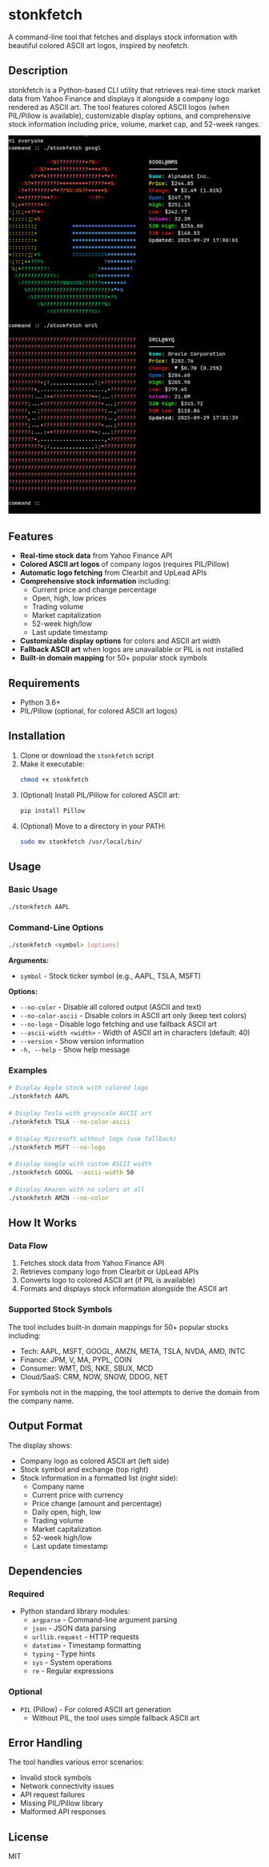 # stonkfetch

A command-line tool that fetches and displays stock information with beautiful colored ASCII art logos, inspired by neofetch.

## Description

stonkfetch is a Python-based CLI utility that retrieves real-time stock market data from Yahoo Finance and displays it alongside a company logo rendered as ASCII art. The tool features colored ASCII logos (when PIL/Pillow is available), customizable display options, and comprehensive stock information including price, volume, market cap, and 52-week ranges.

![preview](img/preview.jpg)

## Features

- **Real-time stock data** from Yahoo Finance API
- **Colored ASCII art logos** of company logos (requires PIL/Pillow)
- **Automatic logo fetching** from Clearbit and UpLead APIs
- **Comprehensive stock information** including:
  - Current price and change percentage
  - Open, high, low prices
  - Trading volume
  - Market capitalization
  - 52-week high/low
  - Last update timestamp
- **Customizable display options** for colors and ASCII art width
- **Fallback ASCII art** when logos are unavailable or PIL is not installed
- **Built-in domain mapping** for 50+ popular stock symbols

## Requirements

- Python 3.6+
- PIL/Pillow (optional, for colored ASCII art logos)

## Installation

1. Clone or download the `stonkfetch` script
2. Make it executable:
   ```bash
   chmod +x stonkfetch
   ```
3. (Optional) Install PIL/Pillow for colored ASCII art:
   ```bash
   pip install Pillow
   ```
4. (Optional) Move to a directory in your PATH:
   ```bash
   sudo mv stonkfetch /usr/local/bin/
   ```

## Usage

### Basic Usage

```bash
./stonkfetch AAPL
```

### Command-Line Options

```bash
./stonkfetch <symbol> [options]
```

**Arguments:**
- `symbol` - Stock ticker symbol (e.g., AAPL, TSLA, MSFT)

**Options:**
- `--no-color` - Disable all colored output (ASCII and text)
- `--no-color-ascii` - Disable colors in ASCII art only (keep text colors)
- `--no-logo` - Disable logo fetching and use fallback ASCII art
- `--ascii-width <width>` - Width of ASCII art in characters (default: 40)
- `--version` - Show version information
- `-h, --help` - Show help message

### Examples

```bash
# Display Apple stock with colored logo
./stonkfetch AAPL

# Display Tesla with grayscale ASCII art
./stonkfetch TSLA --no-color-ascii

# Display Microsoft without logo (use fallback)
./stonkfetch MSFT --no-logo

# Display Google with custom ASCII width
./stonkfetch GOOGL --ascii-width 50

# Display Amazon with no colors at all
./stonkfetch AMZN --no-color
```

## How It Works

### Data Flow

1. Fetches stock data from Yahoo Finance API
2. Retrieves company logo from Clearbit or UpLead APIs
3. Converts logo to colored ASCII art (if PIL is available)
4. Formats and displays stock information alongside the ASCII art

### Supported Stock Symbols

The tool includes built-in domain mappings for 50+ popular stocks including:
- Tech: AAPL, MSFT, GOOGL, AMZN, META, TSLA, NVDA, AMD, INTC
- Finance: JPM, V, MA, PYPL, COIN
- Consumer: WMT, DIS, NKE, SBUX, MCD
- Cloud/SaaS: CRM, NOW, SNOW, DDOG, NET

For symbols not in the mapping, the tool attempts to derive the domain from the company name.

## Output Format

The display shows:
- Company logo as colored ASCII art (left side)
- Stock symbol and exchange (top right)
- Stock information in a formatted list (right side):
  - Company name
  - Current price with currency
  - Price change (amount and percentage)
  - Daily open, high, low
  - Trading volume
  - Market capitalization
  - 52-week high/low
  - Last update timestamp

## Dependencies

### Required
- Python standard library modules:
  - `argparse` - Command-line argument parsing
  - `json` - JSON data parsing
  - `urllib.request` - HTTP requests
  - `datetime` - Timestamp formatting
  - `typing` - Type hints
  - `sys` - System operations
  - `re` - Regular expressions

### Optional
- `PIL` (Pillow) - For colored ASCII art generation
  - Without PIL, the tool uses simple fallback ASCII art

## Error Handling

The tool handles various error scenarios:
- Invalid stock symbols
- Network connectivity issues
- API request failures
- Missing PIL/Pillow library
- Malformed API responses

## License
MIT
